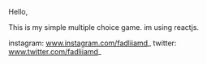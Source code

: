 Hello,

This is my simple multiple choice game.
im using reactjs.

instagram: www.instagram.com/fadliiamd_
twitter: www.twitter.com/fadliiamd_